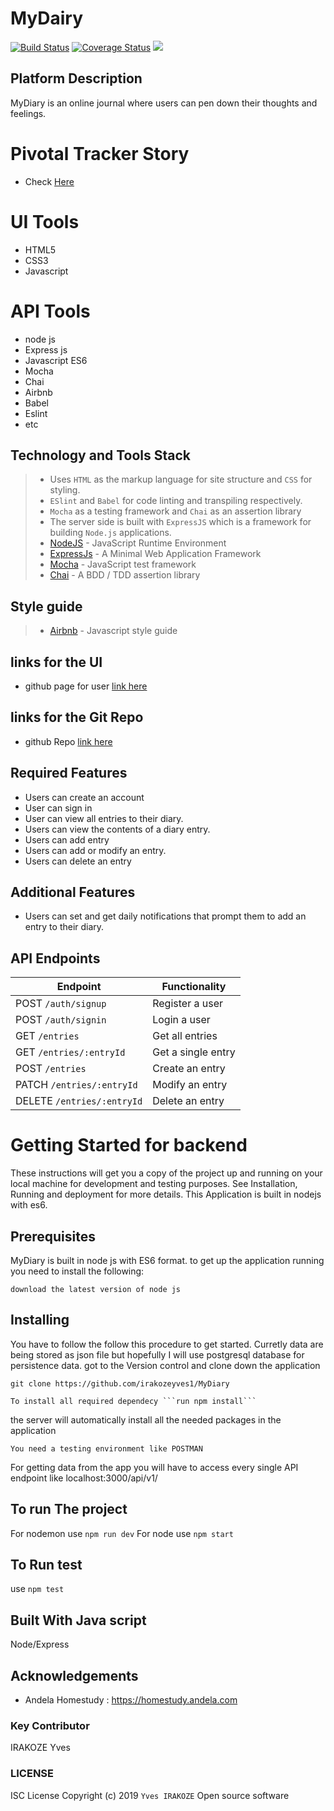 # MyDairy
[![Build Status](https://travis-ci.org/irakozeyves1/MyDiary.svg?branch=develop)](https://travis-ci.org/irakozeyves1/MyDiary)
[![Coverage Status](https://coveralls.io/repos/github/irakozeyves1/MyDiary/badge.svg?branch=develop)](https://coveralls.io/github/irakozeyves1/MyDiary?branch=develop)
<a href="https://codeclimate.com/github/irakozeyves1/MyDiary/maintainability"><img src="https://api.codeclimate.com/v1/badges/30ccaab0ee1d8caf9511/maintainability" /></a>
## Platform Description
MyDiary is an online journal where users can pen down their thoughts and feelings.
# Pivotal Tracker Story
- Check [Here](https://www.pivotaltracker.com/n/projects/2400478)
# UI Tools
- HTML5
- CSS3
- Javascript
# API Tools 
- node js
- Express js
- Javascript ES6
- Mocha
- Chai
- Airbnb
- Babel
- Eslint
- etc 
## Technology and Tools Stack
> - Uses `HTML` as the markup language for site structure and `CSS` for styling.
> - `ESlint` and `Babel` for code linting and transpiling respectively.
> - `Mocha` as a testing framework and `Chai` as an assertion library
> - The server side is built with `ExpressJS` which is a framework for building `Node.js` applications.
> - [NodeJS](https://nodejs.org/) - JavaScript Runtime Environment
> - [ExpressJs](https://expressjs.com/) - A Minimal  Web Application Framework
> - [Mocha](https://mochajs.org/) - JavaScript test framework
> - [Chai](http://www.chaijs.com/) - A BDD / TDD assertion library 

## Style guide
> - [Airbnb](https://github.com/airbnb/javascript) - Javascript style guide
## links for the UI
- github page for user [link here](https://irakozeyves1.github.io/MyDiary/UI)
## links for the Git Repo
- github Repo [link here](https://github.com/irakozeyves1/MyDiary)

## Required Features

- Users can create an account
- User can sign in 
- User can view all entries to their diary.
- Users can view the contents of a diary entry.
- Users can add entry
- Users can add or modify an entry.
- Users can delete an entry

## Additional Features

- Users can set and get daily notifications that prompt them to add an entry to their diary.
## API Endpoints

| Endpoint                    | Functionality        |
| --------------------------- | -------------------- |
| POST `/auth/signup`         | Register a user      |
| POST `/auth/signin`          | Login a user         |
| GET `/entries`              | Get all entries      |
| GET `/entries/:entryId`    | Get a single entry   |
| POST `/entries`             | Create an entry      |
| PATCH `/entries/:entryId`  | Modify an entry      |
| DELETE `/entries/:entryId` | Delete an entry      |

# Getting Started for backend

These instructions will get you a copy of the project up and running on your local machine for development and testing purposes. See Installation, Running and deployment for more details. This Application is built in nodejs with es6.
## Prerequisites
MyDiary is built in node js with ES6 format. to get up the application running you need to install the following:
```
download the latest version of node js
```
## Installing
You have to follow the follow this procedure to get started.
Curretly data are being stored as json file but hopefully I will use postgresql database for persistence data.
got to the Version control and clone down the application
```
git clone https://github.com/irakozeyves1/MyDiary
```
```
To install all required dependecy ```run npm install```
```
the server will automatically install all the needed packages in the application
```
You need a testing environment like POSTMAN
```
For getting data from the app you will have to access every single API endpoint
like  localhost:3000/api/v1/
## To run The project
For nodemon use ```npm run dev```
For node use ```npm start```

## To Run test
use ```npm test```

## Built With Java script
Node/Express
## Acknowledgements
- Andela Homestudy : https://homestudy.andela.com

### Key Contributor
IRAKOZE Yves
### LICENSE
ISC License
Copyright (c) 2019 ```Yves IRAKOZE```
Open source software